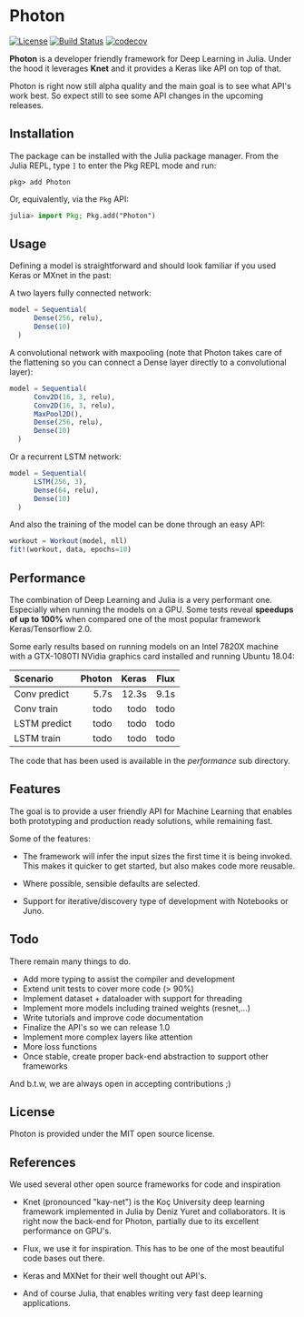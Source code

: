 
# Photon

[![License](http://img.shields.io/badge/license-MIT-brightgreen.svg?style=flat)](LICENSE.md)
[![Build Status](https://travis-ci.org/neurallayer/Photon.jl.svg?branch=master)](https://travis-ci.org/neurallayer/Photon.jl)
[![codecov](https://codecov.io/gh/neurallayer/Photon.jl/branch/master/graph/badge.svg)](https://codecov.io/gh/neurallayer/Photon.jl)

**Photon** is a developer friendly framework for Deep Learning in Julia. Under the hood
it leverages **Knet** and it provides a Keras like API on top of that.

Photon is right now still alpha quality and the main goal is to see what API's work best.
So expect still to see some API changes in the upcoming releases.

## Installation
The package can be installed with the Julia package manager.
From the Julia REPL, type `]` to enter the Pkg REPL mode and run:

```
pkg> add Photon
```

Or, equivalently, via the `Pkg` API:

```julia
julia> import Pkg; Pkg.add("Photon")
```

## Usage
Defining a model is straightforward and should look familiar if you used Keras
or MXnet in the past:  

A two layers fully connected network:

```julia
model = Sequential(
      Dense(256, relu),
      Dense(10)
  )
```

A convolutional network with maxpooling (note that Photon takes care
of the flattening so you can connect a Dense layer directly to a convolutional
layer):

```julia
model = Sequential(
      Conv2D(16, 3, relu),
      Conv2D(16, 3, relu),
      MaxPool2D(),
      Dense(256, relu),
      Dense(10)
  )
```

Or a recurrent LSTM network:

```julia
model = Sequential(
      LSTM(256, 3),
      Dense(64, relu),
      Dense(10)
  )
```

And also the training of the model can be done through an
easy API:

```julia
workout = Workout(model, nll)
fit!(workout, data, epochs=10)
```

## Performance
The combination of Deep Learning and Julia is a very performant one. Especially
when running the models on a GPU. Some tests reveal **speedups of up to 100%** when
compared one of the most popular framework Keras/Tensorflow 2.0.

Some early results based on running models on an Intel 7820X machine with a
GTX-1080TI NVidia graphics card installed and running Ubuntu 18.04:

|Scenario | Photon | Keras | Flux |
| :---    |   ---: |  ---: | ---: |
| Conv predict | 5.7s | 12.3s | 9.1s |
| Conv train | todo | todo | todo |
| LSTM predict | todo | todo | todo |
| LSTM train | todo | todo | todo |

The code that has been used is available in the *performance* sub directory.

## Features
The goal is to provide a user friendly API for Machine Learning that enables
both prototyping and production ready solutions, while remaining fast.

Some of the features:

- The framework will infer the input sizes the first time it is being invoked. This
  makes it quicker to get started, but also makes code more reusable.

- Where possible, sensible defaults are selected.

- Support for iterative/discovery type of development with Notebooks or Juno.


## Todo
There remain many things to do.

- Add more typing to assist the compiler and development
- Extend unit tests to cover more code (> 90%)
- Implement dataset + dataloader with support for threading
- Implement more models including trained weights (resnet,...)
- Write tutorials and improve code documentation
- Finalize the API's so we can release 1.0
- Implement more complex layers like attention
- More loss functions
- Once stable, create proper back-end abstraction to support other frameworks

And b.t.w, we are always open in accepting contributions ;)

## License
Photon is provided under the MIT open source license.


## References
We used several other open source frameworks for code and inspiration

- Knet (pronounced "kay-net") is the Koç University deep learning framework
  implemented in Julia by Deniz Yuret and collaborators. It is right now the
  back-end for Photon, partially due to its excellent performance on GPU's.

- Flux, we use it for inspiration. This has to be one of the most
  beautiful code bases out there.

- Keras and MXNet for their well thought out API's.

- And of course Julia, that enables writing very fast deep learning applications.
